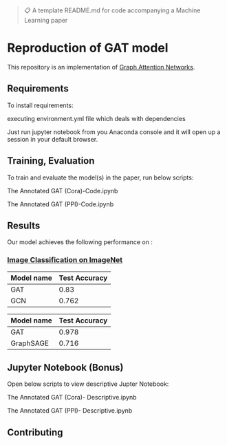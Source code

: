 >📋  A template README.md for code accompanying a Machine Learning paper

# Reproduction of GAT model

This repository is an implementation of [Graph Attention Networks](https://arxiv.org/abs/1710.10903). 


## Requirements

To install requirements:

executing environment.yml file which deals with dependencies

Just run jupyter notebook from you Anaconda console and it will open up a session in your default browser.


## Training, Evaluation

To train and evaluate the model(s) in the paper, run below scripts:

The Annotated GAT (Cora)-Code.ipynb

The Annotated GAT (PPI)-Code.ipynb




## Results

Our model achieves the following performance on :

### [Image Classification on ImageNet](https://paperswithcode.com/sota/image-classification-on-imagenet)

| Model name         |   Test Accuracy | 
| ------------------ |---------------- | 
| GAT                |     0.83        |    
| GCN                |     0.762       | 

| Model name         | Test Accuracy  | 
| ------------------ |----------------| 
| GAT                |     0.978      |  
| GraphSAGE          |     0.716      |  

## Jupyter Notebook (Bonus)
Open below scripts to view descriptive Jupter Notebook:

The Annotated GAT (Cora)- Descriptive.ipynb

The Annotated GAT (PPI)- Descriptive.ipynb
## Contributing

